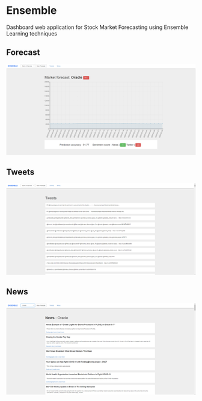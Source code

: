 # Ensemble
Dashboard web application for Stock Market Forecasting using Ensemble Learning techniques

## Forecast
![Forecast](Forecast.png)

## Tweets
![Tweets](Tweets.png)

## News
![News](News.png)
